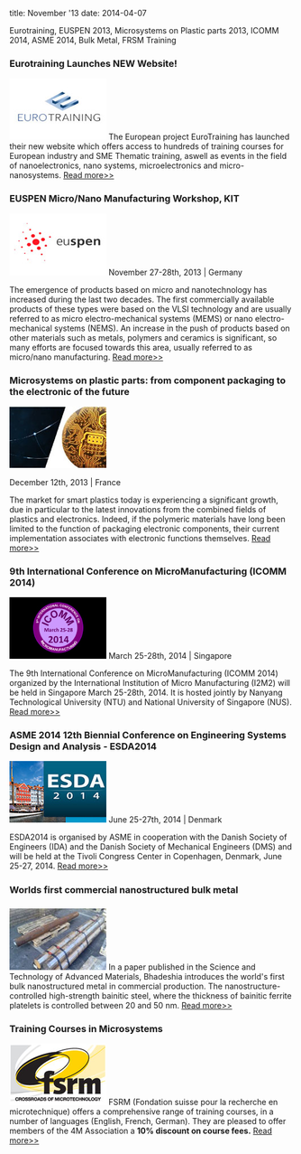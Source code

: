 title: November '13
date: 2014-04-07 

Eurotraining, EUSPEN 2013, Microsystems on Plastic parts 2013, ICOMM 2014, ASME 2014, Bulk Metal, FRSM Training
<!--break--> 

### Eurotraining Launches NEW Website!

![eurotraining](/images/eurotraining.jpg)
The European project EuroTraining has launched their new website which offers access to hundreds of training courses for European industry and SME Thematic training, aswell as events in the field of nanoelectronics, nano systems, microelectronics and micro-nanosystems. [Read more>>](http://www.eurotraining.net/) 

### EUSPEN Micro/Nano Manufacturing Workshop, KIT

![euspan](/images/euspan.jpg)
November 27-28th, 2013 | Germany

The emergence of products based on micro and nanotechnology has increased during the last two decades.  The first commercially available products of these types were based on the VLSI technology and are usually referred to as micro electro-mechanical systems (MEMS) or nano electro-mechanical systems (NEMS).  An increase in the push of products based on other materials such as metals, polymers and ceramics is significant, so many efforts are focused towards this area, usually referred to as micro/nano manufacturing.
[Read more>>](http://www.euspen.eu/) 

### Microsystems on plastic parts: from component packaging to the electronic of the future

![plastic](/images/plastic.jpg)

December 12th, 2013 | France

The market for smart plastics today is experiencing a significant growth, due in particular to the latest innovations from the combined fields of plastics and electronics. Indeed, if the polymeric materials have long been limited to the function of packaging electronic components, their current implementation associates with electronic functions themselves. [Read more>>](http://www.innovdays-plasturgie.com/innovday/microsystemes-sur-plastique.html) 

### 9th International Conference on MicroManufacturing (ICOMM 2014)

![icomm2014](/images/icomm2014.jpg)
March 25-28th, 2014 | Singapore

The 9th International Conference on MicroManufacturing (ICOMM 2014) organized by the International Institution of Micro Manufacturing (I2M2) will be held in Singapore March 25-28th, 2014. It is hosted jointly by Nanyang Technological University (NTU) and National University of Singapore (NUS). [Read more>>](http://icomm2014.northwestern.edu/) 

### ASME 2014 12th Biennial Conference on Engineering Systems Design and Analysis - ESDA2014

![esda](/images/esda.jpg)
June 25-27th, 2014 | Denmark

ESDA2014 is organised by ASME in cooperation with the Danish Society of Engineers (IDA) and the Danish Society of Mechanical Engineers (DMS) and will be held at the Tivoli Congress Center in Copenhagen, Denmark, June 25-27, 2014. [Read more>>](http://www.asmeconferences.org/ESDA2014/) 

### Worlds first commercial nanostructured bulk metal

![bulkmetal](/images/bulkmetal.jpg)
In a paper published in the Science and Technology of Advanced Materials, Bhadeshia introduces the world's first bulk nanostructured metal in commercial production. The nanostructure-controlled high-strength bainitic steel, where the thickness of bainitic ferrite platelets is controlled between 20 and 50 nm. [Read more>>](http://phys.org/news/2013-11-worlds-commercial-nanostructured-bulk-metal.html#jCp) 

### Training Courses in Microsystems

![FSRM](/images/FSRM.jpg)
FSRM (Fondation suisse pour la recherche en microtechnique) offers a comprehensive range of training courses, in a number of languages (English, French, German). They are pleased to offer members of the 4M Association a **10% discount on course fees.** [Read more>>](/content/fsrm-training-course/fsrm-training-course.html)